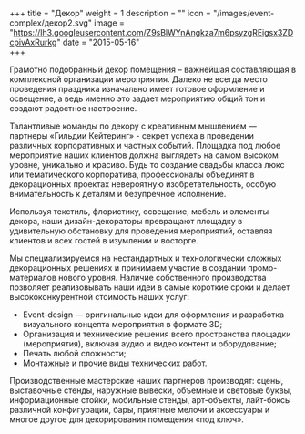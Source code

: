 +++
title = "Декор"
weight = 1
description = ""
icon = "/images/event-complex/декор2.svg"
image = "https://lh3.googleusercontent.com/Z9sBlWYnAngkza7m6psyzgREigsx3ZDcpivAxRurkg"
date = "2015-05-16"  
+++

Грамотно подобранный декор помещения – важнейшая составляющая в комплексной организации мероприятия. Далеко не всегда место проведения праздника изначально имеет готовое оформление и освещение, а ведь именно это задает мероприятию общий  тон и создают радостное настроение.  

<!--more-->

Талантливые команды по декору с креативным мышлением — партнеры «Гильдии Кейтеринг» - секрет успеха в проведении различных корпоративных и частных событий. Площадка под любое мероприятие наших клиентов должна выглядеть на самом высоком уровне, уникально и красиво.  Будь то создание свадьбы класса люкс или тематического корпоратива, профессионалы объединят в декорационных проектах невероятную изобретательность, особую внимательность к деталям и безупречное исполнение.

Используя текстиль, флористику, освещение, мебель и элементы декора, наши дизайн-декораторы превращают площадку в удивительную обстановку для проведения мероприятий, оставляя клиентов и всех гостей в изумлении и восторге.

Мы специализируемся на нестандартных и технологически сложных декорационных решениях и принимаем участие в создании промо-материалов нового уровня. Наличие собственного производства позволяет реализовывать наши идеи в самые короткие сроки и делает высококонкурентной стоимость наших услуг:

- Event-design — оригинальные идеи для оформления и разработка визуального концепта мероприятия в формате 3D;
- Организация и технические решения всего пространства площадки (мероприятия), включая аудио и видео контент и оборудование;
- Печать любой сложности;
- Монтажные и прочие виды технических работ.

Производственные мастерские наших партнеров производят: сцены, выставочные стенды, наружные вывески, объемные и световые буквы, информационные стойки, мобильные стенды, арт-объекты, лайт-боксы различной конфигурации, бары, приятные мелочи и аксессуары и многое другое для декорирования помещения «под ключ».
